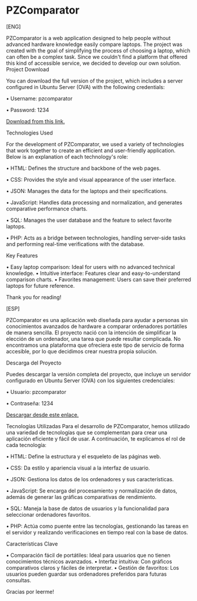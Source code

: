 # PZComparator
[ENG]

PZComparator is a web application designed to help people without advanced hardware knowledge easily compare laptops. The project was created with the goal of simplifying the process of choosing a laptop, which can often be a complex task. Since we couldn't find a platform that offered this kind of accessible service, we decided to develop our own solution.
Project Download

You can download the full version of the project, which includes a server configured in Ubuntu Server (OVA) with the following credentials:

  • Username: pzcomparator
  
  • Password: 1234
  
[Download from this link.](https://www.mediafire.com/file/xxnquy13hlzmpcb/CompradorPZ.zip/file)

Technologies Used

For the development of PZComparator, we used a variety of technologies that work together to create an efficient and user-friendly application. Below is an explanation of each technology's role:

  • HTML: Defines the structure and backbone of the web pages.
  
  • CSS: Provides the style and visual appearance of the user interface.
  
  • JSON: Manages the data for the laptops and their specifications.
  
  • JavaScript: Handles data processing and normalization, and generates comparative performance charts.
  
  • SQL: Manages the user database and the feature to select favorite laptops.
  
  • PHP: Acts as a bridge between technologies, handling server-side tasks and performing real-time verifications with the  database.


Key Features

  • Easy laptop comparison: Ideal for users with no advanced technical knowledge.
  • Intuitive interface: Features clear and easy-to-understand comparison charts.
  • Favorites management: Users can save their preferred laptops for future reference.

  Thank you for reading!

[ESP]

PZComparator es una aplicación web diseñada para ayudar a personas sin conocimientos avanzados de hardware a comparar ordenadores portátiles de manera sencilla. El proyecto nació con la intención de simplificar la elección de un ordenador, una tarea que puede resultar complicada. No encontramos una plataforma que ofreciera este tipo de servicio de forma accesible, por lo que decidimos crear nuestra propia solución.

Descarga del Proyecto

Puedes descargar la versión completa del proyecto, que incluye un servidor configurado en Ubuntu Server (OVA) con los siguientes credenciales:

  • Usuario: pzcomparator
  
  • Contraseña: 1234
    
[Descargar desde este enlace.](https://www.mediafire.com/file/xxnquy13hlzmpcb/CompradorPZ.zip/file)

Tecnologías Utilizadas
Para el desarrollo de PZComparator, hemos utilizado una variedad de tecnologías que se complementan para crear una aplicación eficiente y fácil de usar. A continuación, te explicamos el rol de cada tecnología:

 • HTML: Define la estructura y el esqueleto de las páginas web.
 
 • CSS: Da estilo y apariencia visual a la interfaz de usuario.
 
 • JSON: Gestiona los datos de los ordenadores y sus características.
 
 • JavaScript: Se encarga del procesamiento y normalización de datos, además de generar las gráficas comparativas de rendimiento.
 
 • SQL: Maneja la base de datos de usuarios y la funcionalidad para seleccionar ordenadores favoritos.
 
 • PHP: Actúa como puente entre las tecnologías, gestionando las tareas en el servidor y realizando verificaciones en tiempo  real con la base de datos.


Características Clave

• Comparación fácil de portátiles: Ideal para usuarios que no tienen conocimientos técnicos avanzados.
• Interfaz intuitiva: Con gráficos comparativos claros y fáciles de interpretar.
• Gestión de favoritos: Los usuarios pueden guardar sus ordenadores preferidos para futuras consultas.

Gracias por leerme!
